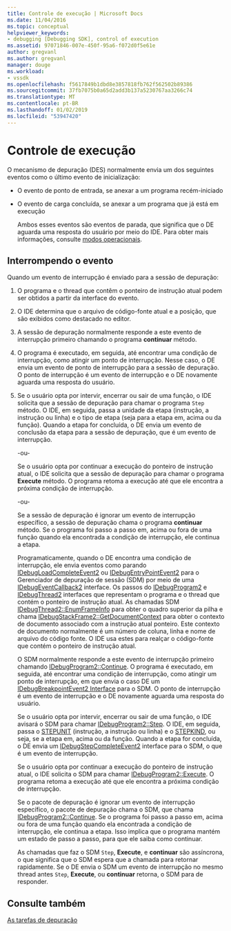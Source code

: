 ```yaml
---
title: Controle de execução | Microsoft Docs
ms.date: 11/04/2016
ms.topic: conceptual
helpviewer_keywords:
- debugging [Debugging SDK], control of execution
ms.assetid: 97071846-007e-450f-95a6-f072d0f5e61e
author: gregvanl
ms.author: gregvanl
manager: douge
ms.workload:
- vssdk
ms.openlocfilehash: f5617849b1dbd8e3857818fb762f562502b89386
ms.sourcegitcommit: 37fb7075b0a65d2add3b137a5230767aa3266c74
ms.translationtype: MT
ms.contentlocale: pt-BR
ms.lasthandoff: 01/02/2019
ms.locfileid: "53947420"
---
```

# <a name="control-of-execution"></a>Controle de execução
O mecanismo de depuração (DES) normalmente envia um dos seguintes eventos como o último evento de inicialização:  
  
- O evento de ponto de entrada, se anexar a um programa recém-iniciado  
  
- O evento de carga concluída, se anexar a um programa que já está em execução  
  
  Ambos esses eventos são eventos de parada, que significa que o DE aguarda uma resposta do usuário por meio do IDE. Para obter mais informações, consulte [modos operacionais](../../extensibility/debugger/operational-modes.md).  
  
## <a name="stopping-event"></a>Interrompendo o evento  
 Quando um evento de interrupção é enviado para a sessão de depuração:  
  
1. O programa e o thread que contêm o ponteiro de instrução atual podem ser obtidos a partir da interface do evento.  
  
2. O IDE determina que o arquivo de código-fonte atual e a posição, que são exibidos como destacado no editor.  
  
3. A sessão de depuração normalmente responde a este evento de interrupção primeiro chamando o programa **continuar** método.  
  
4. O programa é executado, em seguida, até encontrar uma condição de interrupção, como atingir um ponto de interrupção. Nesse caso, o DE envia um evento de ponto de interrupção para a sessão de depuração. O ponto de interrupção é um evento de interrupção e o DE novamente aguarda uma resposta do usuário.  
  
5. Se o usuário opta por intervir, encerrar ou sair de uma função, o IDE solicita que a sessão de depuração para chamar o programa `Step` método. O IDE, em seguida, passa a unidade da etapa (instrução, a instrução ou linha) e o tipo de etapa (seja para a etapa em, acima ou da função). Quando a etapa for concluída, o DE envia um evento de conclusão da etapa para a sessão de depuração, que é um evento de interrupção.  
  
    -ou-  
  
    Se o usuário opta por continuar a execução do ponteiro de instrução atual, o IDE solicita que a sessão de depuração para chamar o programa **Execute** método. O programa retoma a execução até que ele encontra a próxima condição de interrupção.  
  
    -ou-  
  
    Se a sessão de depuração é ignorar um evento de interrupção específico, a sessão de depuração chama o programa **continuar** método. Se o programa foi passo a passo em, acima ou fora de uma função quando ela encontrada a condição de interrupção, ele continua a etapa.  
  
   Programaticamente, quando o DE encontra uma condição de interrupção, ele envia eventos como parando [IDebugLoadCompleteEvent2](../../extensibility/debugger/reference/idebugloadcompleteevent2.md) ou [IDebugEntryPointEvent2](../../extensibility/debugger/reference/idebugentrypointevent2.md) para o Gerenciador de depuração de sessão (SDM) por meio de uma [IDebugEventCallback2](../../extensibility/debugger/reference/idebugeventcallback2.md) interface. Os passos do [IDebugProgram2](../../extensibility/debugger/reference/idebugprogram2.md) e [IDebugThread2](../../extensibility/debugger/reference/idebugthread2.md) interfaces que representam o programa e o thread que contém o ponteiro de instrução atual. As chamadas SDM [IDebugThread2::EnumFrameInfo](../../extensibility/debugger/reference/idebugthread2-enumframeinfo.md) para obter o quadro superior da pilha e chama [IDebugStackFrame2::GetDocumentContext](../../extensibility/debugger/reference/idebugstackframe2-getdocumentcontext.md) para obter o contexto de documento associado com a instrução atual ponteiro. Este contexto de documento normalmente é um número de coluna, linha e nome de arquivo do código fonte. O IDE usa estes para realçar o código-fonte que contém o ponteiro de instrução atual.  
  
   O SDM normalmente responde a este evento de interrupção primeiro chamando [IDebugProgram2::Continue](../../extensibility/debugger/reference/idebugprogram2-continue.md). O programa é executado, em seguida, até encontrar uma condição de interrupção, como atingir um ponto de interrupção, em que envia o caso DE um [IDebugBreakpointEvent2 Interface](../../extensibility/debugger/reference/idebugbreakpointevent2.md) para o SDM. O ponto de interrupção é um evento de interrupção e o DE novamente aguarda uma resposta do usuário.  
  
   Se o usuário opta por intervir, encerrar ou sair de uma função, o IDE avisará o SDM para chamar [IDebugProgram2::Step](../../extensibility/debugger/reference/idebugprogram2-step.md). O IDE, em seguida, passa o [STEPUNIT](../../extensibility/debugger/reference/stepunit.md) (instrução, a instrução ou linha) e o [STEPKIND](../../extensibility/debugger/reference/stepkind.md), ou seja, se a etapa em, acima ou da função. Quando a etapa for concluída, o DE envia um [IDebugStepCompleteEvent2](../../extensibility/debugger/reference/idebugstepcompleteevent2.md) interface para o SDM, o que é um evento de interrupção.  
  
   Se o usuário opta por continuar a execução do ponteiro de instrução atual, o IDE solicita o SDM para chamar [IDebugProgram2::Execute](../../extensibility/debugger/reference/idebugprogram2-execute.md). O programa retoma a execução até que ele encontra a próxima condição de interrupção.  
  
   Se o pacote de depuração é ignorar um evento de interrupção específico, o pacote de depuração chama o SDM, que chama [IDebugProgram2::Continue](../../extensibility/debugger/reference/idebugprogram2-continue.md). Se o programa foi passo a passo em, acima ou fora de uma função quando ela encontrada a condição de interrupção, ele continua a etapa. Isso implica que o programa mantém um estado de passo a passo, para que ele saiba como continuar.  
  
   As chamadas que faz o SDM `Step`, **Execute**, e **continuar** são assíncrona, o que significa que o SDM espera que a chamada para retornar rapidamente. Se o DE envia o SDM um evento de interrupção no mesmo thread antes `Step`, **Execute**, ou **continuar** retorna, o SDM para de responder.  
  
## <a name="see-also"></a>Consulte também  
 [As tarefas de depuração](../../extensibility/debugger/debugging-tasks.md)